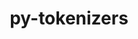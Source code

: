---
title: "py-tokenizers"
layout: cache
categories: [package, develop]
meta: {"compilers": ["apple-clang@=15.0.0", "gcc@=13.2.0"], "num_specs": 12, "num_specs_by_stack": {"ml-darwin-aarch64-mps": 3, "ml-linux-aarch64-cpu": 5, "ml-linux-aarch64-cuda": 5, "ml-linux-x86_64-cpu": 3, "ml-linux-x86_64-cuda": 3, "ml-linux-x86_64-rocm": 3, "root": 12}, "oss": ["ubuntu24.04", "ventura"], "platforms": ["darwin", "linux"], "stacks": ["ml-darwin-aarch64-mps", "ml-linux-aarch64-cpu", "ml-linux-aarch64-cuda", "ml-linux-x86_64-cpu", "ml-linux-x86_64-cuda", "ml-linux-x86_64-rocm", "root"], "targets": ["aarch64", "x86_64_v3"], "versions": ["0.19.1", "0.21.0"]}
spec_details: [{"compiler": "gcc@=13.2.0", "hash": "2si25drbsskadjf7yirbv5vioqd74rrc", "os": "ubuntu24.04", "platform": "linux", "size": "-", "stacks": ["ml-linux-aarch64-cpu", "ml-linux-aarch64-cuda", "root"], "tarball": "https://binaries.spack.io/develop/build_cache/linux-ubuntu24.04-aarch64/gcc-13.2.0/py-tokenizers-0.19.1/linux-ubuntu24.04-aarch64-gcc-13.2.0-py-tokenizers-0.19.1-2si25drbsskadjf7yirbv5vioqd74rrc.spack", "target": "aarch64", "variants": ["build_system=python_pip"], "versions": ["0.19.1"]}, {"compiler": "gcc@=13.2.0", "hash": "66mtfcbkorjgi6c4rvq2lf64zndlo7yu", "os": "ubuntu24.04", "platform": "linux", "size": "-", "stacks": ["ml-linux-aarch64-cpu", "ml-linux-aarch64-cuda", "root"], "tarball": "https://binaries.spack.io/develop/build_cache/linux-ubuntu24.04-aarch64/gcc-13.2.0/py-tokenizers-0.21.0/linux-ubuntu24.04-aarch64-gcc-13.2.0-py-tokenizers-0.21.0-66mtfcbkorjgi6c4rvq2lf64zndlo7yu.spack", "target": "aarch64", "variants": ["build_system=python_pip"], "versions": ["0.21.0"]}, {"compiler": "gcc@=13.2.0", "hash": "cnpxi4z2vhjsnl4nxmqi462e37dgnfyd", "os": "ubuntu24.04", "platform": "linux", "size": "-", "stacks": ["ml-linux-aarch64-cpu", "ml-linux-aarch64-cuda", "root"], "tarball": "https://binaries.spack.io/develop/build_cache/linux-ubuntu24.04-aarch64/gcc-13.2.0/py-tokenizers-0.19.1/linux-ubuntu24.04-aarch64-gcc-13.2.0-py-tokenizers-0.19.1-cnpxi4z2vhjsnl4nxmqi462e37dgnfyd.spack", "target": "aarch64", "variants": ["build_system=python_pip"], "versions": ["0.19.1"]}, {"compiler": "apple-clang@=15.0.0", "hash": "fm456nv5ijbk6obpjvsh33dkc7cikulg", "os": "ventura", "platform": "darwin", "size": "-", "stacks": ["ml-darwin-aarch64-mps", "root"], "tarball": "https://binaries.spack.io/develop/build_cache/darwin-ventura-aarch64/apple-clang-15.0.0/py-tokenizers-0.19.1/darwin-ventura-aarch64-apple-clang-15.0.0-py-tokenizers-0.19.1-fm456nv5ijbk6obpjvsh33dkc7cikulg.spack", "target": "aarch64", "variants": ["build_system=python_pip"], "versions": ["0.19.1"]}, {"compiler": "apple-clang@=15.0.0", "hash": "hg72vprlfl2ss5r6zqdk7yrsa26wandg", "os": "ventura", "platform": "darwin", "size": "-", "stacks": ["ml-darwin-aarch64-mps", "root"], "tarball": "https://binaries.spack.io/develop/build_cache/darwin-ventura-aarch64/apple-clang-15.0.0/py-tokenizers-0.19.1/darwin-ventura-aarch64-apple-clang-15.0.0-py-tokenizers-0.19.1-hg72vprlfl2ss5r6zqdk7yrsa26wandg.spack", "target": "aarch64", "variants": ["build_system=python_pip"], "versions": ["0.19.1"]}, {"compiler": "gcc@=13.2.0", "hash": "imaedhrh64nl7cax6szhq3aew73soekn", "os": "ubuntu24.04", "platform": "linux", "size": "-", "stacks": ["ml-linux-x86_64-cpu", "ml-linux-x86_64-cuda", "ml-linux-x86_64-rocm", "root"], "tarball": "https://binaries.spack.io/develop/build_cache/linux-ubuntu24.04-x86_64_v3/gcc-13.2.0/py-tokenizers-0.19.1/linux-ubuntu24.04-x86_64_v3-gcc-13.2.0-py-tokenizers-0.19.1-imaedhrh64nl7cax6szhq3aew73soekn.spack", "target": "x86_64_v3", "variants": ["build_system=python_pip"], "versions": ["0.19.1"]}, {"compiler": "gcc@=13.2.0", "hash": "mm2oyu7a6fkunkmervwwlflkxmhjsl2g", "os": "ubuntu24.04", "platform": "linux", "size": "-", "stacks": ["root"], "tarball": "https://binaries.spack.io/develop/build_cache/linux-ubuntu24.04-x86_64_v3/gcc-13.2.0/py-tokenizers-0.19.1/linux-ubuntu24.04-x86_64_v3-gcc-13.2.0-py-tokenizers-0.19.1-mm2oyu7a6fkunkmervwwlflkxmhjsl2g.spack", "target": "x86_64_v3", "variants": ["build_system=python_pip"], "versions": ["0.19.1"]}, {"compiler": "gcc@=13.2.0", "hash": "vbfnez4sjlsy76qlkcj5edvzurxr4omf", "os": "ubuntu24.04", "platform": "linux", "size": "-", "stacks": ["ml-linux-aarch64-cpu", "ml-linux-aarch64-cuda", "root"], "tarball": "https://binaries.spack.io/develop/build_cache/linux-ubuntu24.04-aarch64/gcc-13.2.0/py-tokenizers-0.19.1/linux-ubuntu24.04-aarch64-gcc-13.2.0-py-tokenizers-0.19.1-vbfnez4sjlsy76qlkcj5edvzurxr4omf.spack", "target": "aarch64", "variants": ["build_system=python_pip"], "versions": ["0.19.1"]}, {"compiler": "gcc@=13.2.0", "hash": "vf5lh2egvugb4ereb5ti4bgiponpeqeu", "os": "ubuntu24.04", "platform": "linux", "size": "-", "stacks": ["ml-linux-x86_64-cpu", "ml-linux-x86_64-cuda", "ml-linux-x86_64-rocm", "root"], "tarball": "https://binaries.spack.io/develop/build_cache/linux-ubuntu24.04-x86_64_v3/gcc-13.2.0/py-tokenizers-0.21.0/linux-ubuntu24.04-x86_64_v3-gcc-13.2.0-py-tokenizers-0.21.0-vf5lh2egvugb4ereb5ti4bgiponpeqeu.spack", "target": "x86_64_v3", "variants": ["build_system=python_pip"], "versions": ["0.21.0"]}, {"compiler": "apple-clang@=15.0.0", "hash": "w2dt54zcikz2ikwgswm6xuxt62g6q4xi", "os": "ventura", "platform": "darwin", "size": "-", "stacks": ["ml-darwin-aarch64-mps", "root"], "tarball": "https://binaries.spack.io/develop/build_cache/darwin-ventura-aarch64/apple-clang-15.0.0/py-tokenizers-0.19.1/darwin-ventura-aarch64-apple-clang-15.0.0-py-tokenizers-0.19.1-w2dt54zcikz2ikwgswm6xuxt62g6q4xi.spack", "target": "aarch64", "variants": ["build_system=python_pip"], "versions": ["0.19.1"]}, {"compiler": "gcc@=13.2.0", "hash": "x3kq5ybtlmuhgyu4v2xyvu6w6at3w7kh", "os": "ubuntu24.04", "platform": "linux", "size": "-", "stacks": ["ml-linux-x86_64-cpu", "ml-linux-x86_64-cuda", "ml-linux-x86_64-rocm", "root"], "tarball": "https://binaries.spack.io/develop/build_cache/linux-ubuntu24.04-x86_64_v3/gcc-13.2.0/py-tokenizers-0.21.0/linux-ubuntu24.04-x86_64_v3-gcc-13.2.0-py-tokenizers-0.21.0-x3kq5ybtlmuhgyu4v2xyvu6w6at3w7kh.spack", "target": "x86_64_v3", "variants": ["build_system=python_pip"], "versions": ["0.21.0"]}, {"compiler": "gcc@=13.2.0", "hash": "xvglagmemzcmac2msjn5bahenrsekspw", "os": "ubuntu24.04", "platform": "linux", "size": "-", "stacks": ["ml-linux-aarch64-cpu", "ml-linux-aarch64-cuda", "root"], "tarball": "https://binaries.spack.io/develop/build_cache/linux-ubuntu24.04-aarch64/gcc-13.2.0/py-tokenizers-0.21.0/linux-ubuntu24.04-aarch64-gcc-13.2.0-py-tokenizers-0.21.0-xvglagmemzcmac2msjn5bahenrsekspw.spack", "target": "aarch64", "variants": ["build_system=python_pip"], "versions": ["0.21.0"]}]
---